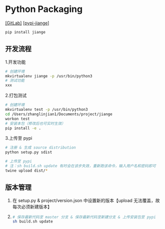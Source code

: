 # Python Packaging

[[GitLab]](https://gitlab.leihuo.netease.com/zhanglinjian1/jiange) [[pypi-jiange]](https://pypi.org/project/jiange/)

```bash
pip install jiange
```

## 开发流程

1.开发功能

```bash
# 创建环境
mkvirtualenv jiange -p /usr/bin/python3
# 测试功能
xxx
```

2.打包测试

```bash
# 创建环境
mkvirtualenv test -p /usr/bin/python3
cd /Users/zhanglinjian1/Documents/project/jiange
workon test
# 安装本包（修改后也可实时生效）
pip install -e .
```

3.上传至 pypi

```bash
# 注册 & 生成 source distribution
python setup.py sdist

# 上传至 pypi
# 注：sh build.sh update 有时会在该步失效，重新跑该命令，输入用户名和密码即可
twine upload dist/*
```

## 版本管理

1. 在 setup.py & project/version.json 中设置新的版本【upload 无法覆盖，故每次必须新建版本】
2. ```bash
   # 保存最新代码至 master 分支 & 保存最新代码至新建分支 & 上传安装包至 pypi
   sh build.sh update
   ```
